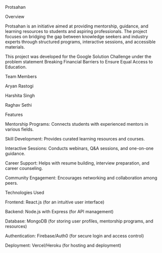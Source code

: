 Protsahan

Overview

Protsahan is an initiative aimed at providing mentorship, guidance, and learning resources to students and aspiring professionals. The project focuses on bridging the gap between knowledge seekers and industry experts through structured programs, interactive sessions, and accessible materials.

This project was developed for the Google Solution Challenge under the problem statement Breaking Financial Barriers to Ensure Equal Access to Education.

Team Members

Aryan Rastogi

Harshita Singh

Raghav Sethi

Features

Mentorship Programs: Connects students with experienced mentors in various fields.

Skill Development: Provides curated learning resources and courses.

Interactive Sessions: Conducts webinars, Q&A sessions, and one-on-one guidance.

Career Support: Helps with resume building, interview preparation, and career counseling.

Community Engagement: Encourages networking and collaboration among peers.

Technologies Used

Frontend: React.js (for an intuitive user interface)

Backend: Node.js with Express (for API management)

Database: MongoDB (for storing user profiles, mentorship programs, and resources)

Authentication: Firebase/Auth0 (for secure login and access control)

Deployment: Vercel/Heroku (for hosting and deployment)

